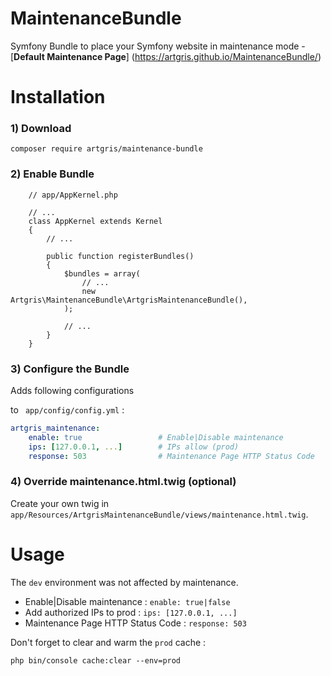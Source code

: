 # MaintenanceBundle
Symfony Bundle  to place your Symfony website in maintenance mode - [**Default Maintenance Page**] (https://artgris.github.io/MaintenanceBundle/)

Installation
============

### 1) Download 

`composer require artgris/maintenance-bundle`

### 2) Enable Bundle

        // app/AppKernel.php
        
        // ...
        class AppKernel extends Kernel
        {
            // ...
        
            public function registerBundles()
            {
                $bundles = array(
                    // ...
                    new Artgris\MaintenanceBundle\ArtgrisMaintenanceBundle(),
                );
        
                // ...
            }
        }
### 3) Configure the Bundle 

Adds following configurations 

to ` app/config/config.yml` :

```yml  
artgris_maintenance:
    enable: true                 # Enable|Disable maintenance
    ips: [127.0.0.1, ...]        # IPs allow (prod)
    response: 503                # Maintenance Page HTTP Status Code
``` 
 
### 4) Override maintenance.html.twig (optional)

Create your own twig in `app/Resources/ArtgrisMaintenanceBundle/views/maintenance.html.twig`.

Usage
=====

The `dev` environment was not affected by maintenance.

- Enable|Disable maintenance : `enable: true|false`
- Add authorized IPs to prod : `ips: [127.0.0.1, ...]`
- Maintenance Page HTTP Status Code : `response: 503`


Don't forget to clear and warm the `prod` cache :

    php bin/console cache:clear --env=prod


